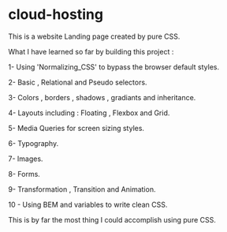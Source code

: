 # cloud-hosting

This is a website Landing page created by pure CSS.

What I have learned so far by building this project : 

1- Using 'Normalizing_CSS' to bypass the browser default styles.

2- Basic , Relational and Pseudo selectors.

3- Colors , borders , shadows , gradiants and inheritance.

4- Layouts including : Floating , Flexbox and Grid.

5- Media Queries for screen sizing styles.

6- Typography.

7- Images.

8- Forms.

9- Transformation , Transition and Animation.

10 - Using BEM and variables to write clean CSS.

This is by far the most thing I could accomplish using pure CSS.